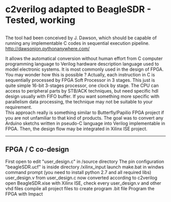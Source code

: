 # c2verilog adapted to BeagleSDR    - Tested, working

## 

The tool had been conceived by J. Dawson, which should be capable of running any implementable C codes in sequential execution pipeline.
      http://dawsonjon.pythonanywhere.com/
      
It allows the automatical conversion without human effort from C computer programming language to Verilog hardware description language used to model electronic systems. It is most commonly used in the design of FPGA. You may wonder how this is possible ? 
Actually, each instruction in C is sequentially processed by FPGA Soft Processor in 3 stages.
This just is quite simple 16-bit 3-stages processor, one clock by stage.
The CPU can access to peripheral parts by STB/ACK techniques, but need specific hdl design usually with FIFO buffer.
If you want something more specific with parallelism data processing, the technique may not be suitable to your requirement.      
This approach really is something similar to Butterfly/Papilio FPGA project if you are not unfamiliar to that kind of products.
The goal was to convert any Arduino sketchs written in pseudo-C language into Verilog implementable in FPGA.
Then, the design flow may be integrated in Xilinx ISE project.

------

## FPGA / C co-design

First open to edit "user_design.c" in /source directory
The pin configuration "beagleSDR.ucf" is inside directory /xilinx_input
launch make.bat in windws command prompt (you need to install python 2.7 and all required libs)
user_design.v from user_design.c now converted according to c2verilog
open BeagleSDR.xise with Xilinx ISE, check every user_design.v and other vhd files
compile all project files to create program .bit file
Program the FPGA with Impact
